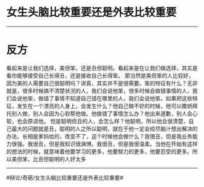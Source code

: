 # 女生头脑比较重要还是外表比较重要
- - - -
# 反方
看起来是让我们选择，美但笨，还是丑但聪明。看起来是在让我们做选择，其实是看你能够接受自己长得丑，还是接收自己长得笨。
那当然是美但笨的人比较好，因为美的人需要自己很聪明吗？讲真，其实并不是很需要。笨的特征有什么？无非就是，很多时候搞不清楚状况的人，我们会说他笨，很多时候会做错事情的人，我们会说他笨，做错了事情不知道自己错在哪里的人，我们会说他笨。如果把这些特征，发生在一个漂亮的人身上，会发生什么？他自己做不好的时候，他可以撒娇拜托别人做，别人会因为心软帮他做。他做错了事情怎么办？他出来道歉，别人会心软，也会原谅他。
但是聪明但丑的人，会怎么样？他聪明，所以他会很清楚，自己最大的问题就是丑，聪明的人之所以聪明，就在于他一定会绞尽脑汁想出解决的办法，长相是爹妈给的，改变不了，这个时候他会做什么？我很丑，但是我业务能力很强。我很丑，但是我知识很渊博。我很丑，但是我很温柔。当他在开始有这样的想法的时候，就意味着他要学习的更多，他要努力的更多，他要忍受的更多。所以美但笨，比丑但聪明的人好太多
- - - -
#辩论/奇葩/女生头脑比较重要还是外表比较重要#